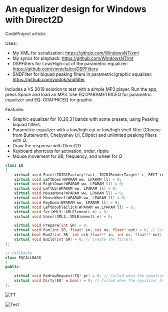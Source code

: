 # An equalizer design for Windows with Direct2D

CodeProject article: 


Uses:

* My XML for serialization: https://github.com/WindowsNT/xml
* My syncs for playback: https://github.com/WindowsNT/mt
* DSPFilters for Low/High cut of the parametric equalizer: https://github.com/vinniefalco/DSPFilters
* SNDFilter for biquad peaking filters in parametric/graphic equalizer: https://github.com/voidqk/sndfilter

Includes a VS 2019 solution to test with a simple MP3 player. Run the app, press Space and load an MP3.
Use EQ::PARAMETRICEQ for parametric equalizer and EQ::GRAPHICEQ for graphic.

Features:

* Graphic equalizer for 10,20,31 bands with some presets, using Peaking biquad filters.
* Parametric equalizer with a low/high cut or low/high shelf filter (Choose from Butterworth, Chebyshev I,II, Elliptic) and unlimited peaking filters with Q.
* Draw the response with Direct2D
* Keyboard shortcuts for activation, order, ripple 
* Mouse movement for dB, frequency, and wheel for Q


```C++
class EQ
{
	virtual void Paint(ID2D1Factory*fact, ID2D1RenderTarget* r, RECT rc) = 0;
	virtual void LeftDown(WPARAM ww, LPARAM ll) = 0;
	virtual void RightDown(WPARAM ww, LPARAM ll) = 0;
	virtual void LeftUp(WPARAM ww, LPARAM ll) = 0;
	virtual void MouseMove(WPARAM ww, LPARAM ll) = 0;
	virtual void MouseWheel(WPARAM ww, LPARAM ll) = 0;
	virtual void KeyDown(WPARAM ww, LPARAM ll) = 0;
	virtual void LeftDoubleClick(WPARAM ww,LPARAM ll) = 0;
	virtual void Ser(XML3::XMLElement& e) = 0;
	virtual void Unser(XML3::XMLElement& e) = 0;

	virtual void Prepare(int SR) = 0;
	virtual void Run(int SR, float* in, int ns, float* out) = 0; // Single channel
	virtual bool Run2(int SR, int nch,float** in, int ns, float** out) = 0; // Multiple channel (ToDo)
	virtual void Build(int SR) = 0; // Create the filters
};

// Callbacks
class EQCALLBACK
{
public:

	virtual void RedrawRequest(EQ* pr) = 0; // Called when the equalizer needs to redraw
	virtual void Dirty(EQ* e,bool) = 0; // Called when the equalizer has changed
};


```
![TT](https://www.codeproject.com/KB/miscctrl/1279856/1.jpg)

![Test](https://www.codeproject.com/KB/miscctrl/1279856/2.jpg)


